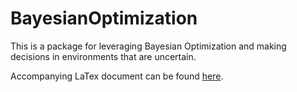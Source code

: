 # BayesianOptimization

This is a package for leveraging Bayesian Optimization and making decisions in environments that are uncertain.

Accompanying LaTex document can be found [here][1].

[1]: https://www.overleaf.com/project/5ef59915f974aa0001bbb11a

